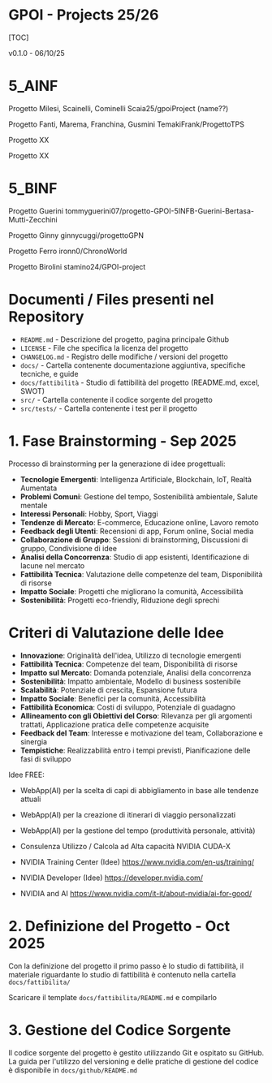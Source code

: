 GPOI - Projects 25/26
=====================
[TOC]

v0.1.0 - 06/10/25

# 5_AINF

Progetto Milesi, Scainelli, Cominelli
Scaia25/gpoiProject  (name??)

Progetto Fanti, Marema, Franchina, Gusmini
TemakiFrank/ProgettoTPS

Progetto XX

Progetto XX

# 5_BINF

Progetto Guerini
tommyguerini07/progetto-GPOI-5INFB-Guerini-Bertasa-Mutti-Zecchini

Progetto Ginny
ginnycuggi/progettoGPN

Progetto Ferro
ironn0/ChronoWorld

Progetto Birolini
stamino24/GPOI-project


# Documenti / Files presenti nel Repository
- `README.md` - Descrizione del progetto, pagina principale Github
- `LICENSE` - File che specifica la licenza del progetto
- `CHANGELOG.md` - Registro delle modifiche / versioni del progetto
- `docs/` - Cartella contenente documentazione aggiuntiva, specifiche tecniche, e guide
- `docs/fattibilità` - Studio di fattibilità del progetto (README.md, excel, SWOT)
- `src/` - Cartella contenente il codice sorgente del progetto
- `src/tests/` - Cartella contenente i test per il progetto

# 1. Fase Brainstorming - Sep 2025

Processo di brainstorming per la generazione di idee progettuali:
- **Tecnologie Emergenti**: Intelligenza Artificiale, Blockchain, IoT, Realtà Aumentata
- **Problemi Comuni**: Gestione del tempo,  Sostenibilità ambientale, Salute mentale
- **Interessi Personali**: Hobby, Sport, Viaggi
- **Tendenze di Mercato**: E-commerce, Educazione online, Lavoro remoto
- **Feedback degli Utenti**: Recensioni di app, Forum online, Social media
- **Collaborazione di Gruppo**: Sessioni di brainstorming, Discussioni di gruppo, Condivisione di idee
- **Analisi della Concorrenza**: Studio di app esistenti, Identificazione di lacune nel mercato
- **Fattibilità Tecnica**: Valutazione delle competenze del team, Disponibilità di risorse
- **Impatto Sociale**: Progetti che migliorano la comunità, Accessibilità
- **Sostenibilità**: Progetti eco-friendly, Riduzione degli sprechi

# Criteri di Valutazione delle Idee
- **Innovazione**: Originalità dell'idea, Utilizzo di tecnologie emergenti
- **Fattibilità Tecnica**: Competenze del team, Disponibilità di risorse
- **Impatto sul Mercato**: Domanda potenziale, Analisi della concorrenza
- **Sostenibilità**: Impatto ambientale, Modello di business sostenibile
- **Scalabilità**: Potenziale di crescita, Espansione futura
- **Impatto Sociale**: Benefici per la comunità, Accessibilità
- **Fattibilità Economica**: Costi di sviluppo, Potenziale di guadagno
- **Allineamento con gli Obiettivi del Corso**: Rilevanza per gli argomenti trattati, Applicazione pratica delle competenze acquisite
- **Feedback del Team**: Interesse e motivazione del team, Collaborazione e sinergia
- **Tempistiche**: Realizzabilità entro i tempi previsti, Pianificazione delle fasi di sviluppo 

Idee FREE:

- WebApp(AI) per la scelta di capi di abbigliamento in base alle tendenze attuali
- WebApp(AI) per la creazione di itinerari di viaggio personalizzati
- WebApp(AI) per la gestione del tempo (produttività personale, attività)

- Consulenza Utilizzo / Calcola ad Alta capacità NVIDIA CUDA-X
- NVIDIA Training Center (Idee) https://www.nvidia.com/en-us/training/
- NVIDIA Developer (Idee) https://developer.nvidia.com/
- NVIDIA and AI https://www.nvidia.com/it-it/about-nvidia/ai-for-good/

# 2. Definizione del Progetto - Oct 2025
Con la definizione del progetto il primo passo è lo studio di fattibilità, il materiale riguardante lo studio di fattibilità è contenuto nella cartella `docs/fattibilita/`

Scaricare il template `docs/fattibilita/README.md` e compilarlo

# 3. Gestione del Codice Sorgente
Il codice sorgente del progetto è gestito utilizzando Git e ospitato su GitHub. La guida per l'utilizzo del versioning e delle pratiche di gestione del codice è disponibile in `docs/github/README.md`